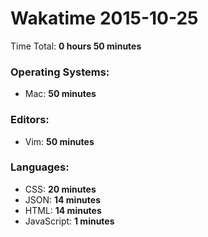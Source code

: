 # Wakatime 2015-10-25

Time Total: **0 hours 50 minutes**

### Operating Systems:
- Mac: **50 minutes** 

### Editors:
- Vim: **50 minutes** 

### Languages:
- CSS: **20 minutes** 
- JSON: **14 minutes** 
- HTML: **14 minutes** 
- JavaScript: **1 minutes** 


